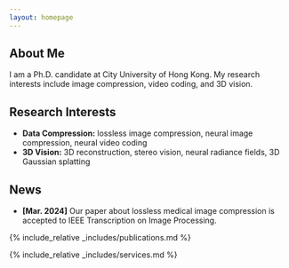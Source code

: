 ```yaml
---
layout: homepage
---
```


## About Me

I am a Ph.D. candidate at City University of Hong Kong. My research interests include image compression, video coding, and 3D vision.

## Research Interests

- **Data Compression:** lossless image compression, neural image compression, neural video coding
- **3D Vision:** 3D reconstruction, stereo vision, neural radiance fields, 3D Gaussian splatting

## News

- **[Mar. 2024]** Our paper about lossless medical image compression is accepted to IEEE Transcription on Image Processing.

{% include_relative _includes/publications.md %}

{% include_relative _includes/services.md %}
